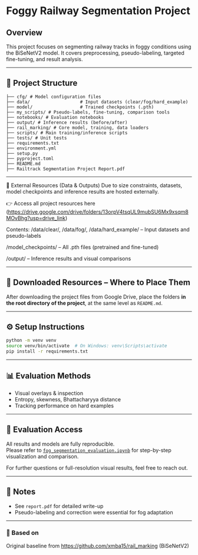 # Foggy Railway Segmentation Project

## Overview

This project focuses on segmenting railway tracks in foggy conditions using the BiSeNetV2 model. It covers preprocessing, pseudo-labeling, targeted fine-tuning, and result analysis.

---

## 📁 Project Structure

```rail_marking/
├── cfg/ # Model configuration files
├── data/                   # Input datasets (clear/fog/hard_example)
├── model/                  # Trained checkpoints (.pth)
├── my_scripts/ # Pseudo-labels, fine-tuning, comparison tools
├── notebooks/ # Evaluation notebooks
├── output/ # Inference results (before/after)
├── rail_marking/ # Core model, training, data loaders
├── scripts/ # Main training/inference scripts
├── tests/ # Unit tests
├── requirements.txt
├── environment.yml
├── setup.py
├── pyproject.toml
├── README.md
├── Railtrack Segmentation Project Report.pdf
```

---

📂 External Resources (Data & Outputs)
Due to size constraints, datasets, model checkpoints and inference results are hosted externally.

👉 Access all project resources here (https://drive.google.com/drive/folders/13orpV4tsqUL9mubSU6Mx9xsqm8MOvBhg?usp=drive_link)

Contents:
/data/clear/, /data/fog/, /data/hard_example/ – Input datasets and pseudo-labels

/model_checkpoints/ – All .pth files (pretrained and fine-tuned)

/output/ – Inference results and visual comparisons

---

## 📂 Downloaded Resources – Where to Place Them

After downloading the project files from Google Drive, place the folders **in the root directory of the project**, at the same level as `README.md`.

---

## ⚙️ Setup Instructions

```bash
python -m venv venv
source venv/bin/activate  # On Windows: venv\Scripts\activate
pip install -r requirements.txt
```

---

## 📊 Evaluation Methods

- Visual overlays & inspection
- Entropy, skewness, Bhattacharyya distance
- Tracking performance on hard examples

---

## 🎯 Evaluation Access

All results and models are fully reproducible.  
Please refer to [`fog_segmentation_evaluation.ipynb`](notebooks/fog_segmentation_evaluation.ipynb) for step-by-step visualization and comparison.

For further questions or full-resolution visual results, feel free to reach out.

---

## 📎 Notes

- See `report.pdf` for detailed write-up
- Pseudo-labeling and correction were essential for fog adaptation

---

### 🔗 Based on
Original baseline from https://github.com/xmba15/rail_marking (BiSeNetV2)
